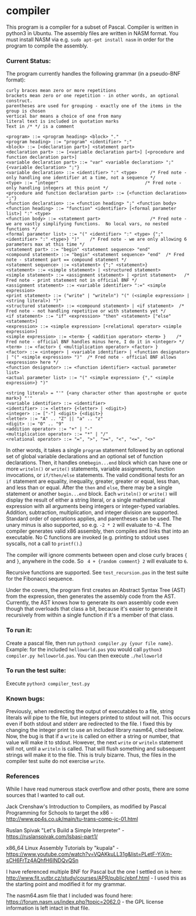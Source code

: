 # compiler

This program is a compiler for a subset of Pascal.  Compiler is written in python3 in Ubuntu.  The assembly files are written in NASM format.  You must install NASM via e.g. ```sudo apt-get install nasm``` in order for the program to compile the assembly.

### Current Status:

The program currently handles the following grammar (in a pseudo-BNF format):

```
curly braces mean zero or more repetitions
brackets mean zero or one repetition - in other words, an optional construct.
parentheses are used for grouping - exactly one of the items in the group is chosen
vertical bar means a choice of one from many
literal text is included in quotation marks
Text in /* */ is a comment

<program> ::= <program heading> <block> "."
<program heading> ::= "program" <identifier> ";"
<block> ::= [<declaration part>] <statement part>
<declaration part> ::= [<variable declaration part>] [<procedure and function declaration part>]
<variable declaration part> ::= "var" <variable declaration> ";" {<variable declaration> ";"}
<variable declaration> ::= <identifier> ":" <type>     /* Fred note - only handling one identifier at a time, not a sequence */
<type> ::= "integer"                                 /* Fred note - only handling integers at this point */
<procedure and function declaration part> ::= {<function declaration> ";"}
<function declaration> ::= <function heading> ";" <function body>
<function heading> ::= "function" <identifier> [<formal parameter list>] ":" <type>
<function body> ::= <statement part> 				   /* Fred note - we are vastly simplifying functions.  No local vars, no nested functions */
<formal parameter list> ::= "(" <identifier> ":" <type> {";" <identifier> ":" <type>} ")"    /* Fred note - we are only allowing 6 parameters max at this time */
<statement part> ::= "begin" <statement sequence> "end"
<compound statement> ::= "begin" <statement sequence> "end"  /* Fred note - statement part == compound statement */
<statement sequence> ::= <statement> {";" <statement>}
<statement> ::= <simple statement> | <structured statement>
<simple statement> ::= <assignment statement> | <print statement>   /* Fred note - print statement not in official BNF */
<assignment statement> ::= <variable identifier> ":=" <simple expression>
<print statement> ::= ("write" | "writeln") "(" (<simple expression> | <string literal>) ")"
<structured statement> ::= <compound statement> | <if statement>  /* Fred note - not handling repetitive or with statements yet */
<if statement> ::= "if" <expression> "then" <statement> ["else" <statement>]
<expression> ::= <simple expression> [<relational operator> <simple expression>]
<simple expression> ::= <term> { <addition operator> <term> }    /* Fred note - official BNF handles minus here, I do it in <integer> */
<term> ::= <factor> { <multiplication operator> <factor> }
<factor> ::= <integer> | <variable identifier> | <function designator> | "(" <simple expression> ")"  /* Fred note - official BNF allows <expression> here */
<function designator> ::= <function identifier> <actual parameter list>
<actual parameter list> ::= "(" <simple expression> {"," <simple expression>} ")"

<string literal> = "'" {<any character other than apostrophe or quote mark>} "'"
<variable identifier> ::= <identifier>
<identifier> ::= <letter> {<letter> | <digit>}
<integer> ::= ["-"] <digit> {<digit>}
<letter> ::= "A" .. "Z" || "a" .. "z"
<digit> ::= "0" .. "9"
<addition operator> ::= "+" | "-"
<multiplication operator> ::= "*" | "/"
<relational operator> ::= "=", ">", ">=", "<", "<=", "<>"
```
 
In other words, it takes a single ```program``` statement followed by an optional set of global variable declarations and an optional set of function declarations.  Then, it handles one```begin...end``` block which can have one or more ```writeln()``` or ```write()``` statements, variable assignments, function invocations, or ```if/then/else``` statements.  The valid conditional tests for an ```if``` statement are equality, inequality, greater, greater or equal, less than, and less than or equal.  After the ```then``` and ```else```, there may be a single statement or another ```begin...end``` block. Each ```writeln()``` or ```write()``` will display the result of either a string literal, or a single mathematical expression with all arguments being integers or integer-typed variables.  Addition, subtraction, multiplication, and integer division are supported.  Standard order of operations applies, and parentheses can be used.  The unary minus is also supported, so e.g. ```-2 * 2``` will evaluate to -4.  The compiler generates valid x86 assembly, then compiles and links that into an executable.  No C functions are invoked (e.g. printing to stdout uses syscalls, not a call to ```printf()```.)  

The compiler will ignore comments between open and close curly braces ```{``` and ```}```, anywhere in the code.  So ``` 4 + {random comment} 2``` will evaluate to ```6```.

Recursive functions are supported.  See ```test_recursion.pas``` in the test suite for the Fibonacci sequence.

Under the covers, the program first creates an Abstract Syntax Tree (AST) from the expression, then generates the assembly code from the AST.  Currently, the AST knows how to generate its own assembly code even though that overloads that class a bit, because it's easier to generate it recursively from within a single function if it's a member of that class.

### To run it:

Create a pascal file, then run ```python3 compiler.py {your file name}```.  Example: for the included ```helloworld.pas``` you would call ```python3 compiler.py helloworld.pas```.  You can then execute ```./helloworld``` 

### To run the test suite:

Execute ```python3 compiler_test.py```


### Known bugs:

Previously, when redirecting the output of executables to a file, string literals will pipe to the file, but integers printed to stdout will not.  This occurs even if both stdout and stderr are redirected to the file.  I fixed this by changing the integer print to use an included library nasm64, cited below.  Now, the bug is that if a ```write``` is called on either a string or number, that value will make it to stdout.  However, the next ```write``` or ```writeln``` statement will not, until a ```writeln``` is called.  That will flush something and subsequent strings will make it to the file.  This is truly bizarre.  Thus, the files in the compiler test suite do not exercise ```write```.

### References
While I have read numerous stack overflow and other posts, there are some sources that I wanted to call out.

Jack Crenshaw's Introduction to Compilers, as modified by Pascal Programming for Schools to target the x86 - http://www.pp4s.co.uk/main/tu-trans-comp-jc-01.html

Ruslan Spivak "Let's Build a Simple Interpreter" - https://ruslanspivak.com/lsbasi-part1/

x86_64 Linux Assembly Tutorials by "kupala" - https://www.youtube.com/watch?v=VQAKkuLL31g&list=PLetF-YjXm-sCH6FrTz4AQhfH6INDQvQSn

I have referenced multiple BNF for Pascal but the one I settled on is here: http://www.fit.vutbr.cz/study/courses/APR/public/ebnf.html - I used this as the starting point and modified it for my grammar.

The nasm64.asm file that I included was found here: https://forum.nasm.us/index.php?topic=2062.0 - the GPL license information is left intact in that file.